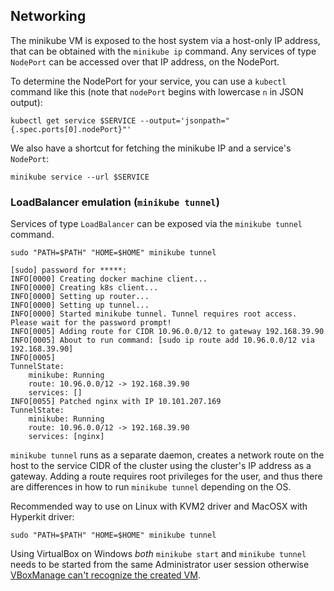 ## Networking

The minikube VM is exposed to the host system via a host-only IP address, that can be obtained with the `minikube ip` command.
Any services of type `NodePort` can be accessed over that IP address, on the NodePort.

To determine the NodePort for your service, you can use a `kubectl` command like this (note that `nodePort` begins with lowercase `n` in JSON output):

`kubectl get service $SERVICE --output='jsonpath="{.spec.ports[0].nodePort}"'`

We also have a shortcut for fetching the minikube IP and a service's `NodePort`:

`minikube service --url $SERVICE`

### LoadBalancer emulation (`minikube tunnel`)

Services of type `LoadBalancer` can be exposed via the `minikube tunnel` command. 

````shell
sudo "PATH=$PATH" "HOME=$HOME" minikube tunnel
```` 

```
[sudo] password for *****: 
INFO[0000] Creating docker machine client...            
INFO[0000] Creating k8s client...                       
INFO[0000] Setting up router...                         
INFO[0000] Setting up tunnel...                         
INFO[0000] Started minikube tunnel. Tunnel requires root access. Please wait for the password prompt! 
INFO[0005] Adding route for CIDR 10.96.0.0/12 to gateway 192.168.39.90 
INFO[0005] About to run command: [sudo ip route add 10.96.0.0/12 via 192.168.39.90] 
INFO[0005]                                              
TunnelState:
	minikube: Running
	route: 10.96.0.0/12 -> 192.168.39.90
	services: []
INFO[0055] Patched nginx with IP 10.101.207.169         
TunnelState:
	minikube: Running
	route: 10.96.0.0/12 -> 192.168.39.90
	services: [nginx]
```` 


`minikube tunnel` runs as a separate daemon, creates a network route on the host to the service CIDR of the cluster using the cluster's IP address as a gateway. 
Adding a route requires root privileges for the user, and thus there are differences in how to run `minikube tunnel` depending on the OS.    

Recommended way to use on Linux with KVM2 driver and MacOSX with Hyperkit driver: 

`sudo "PATH=$PATH" "HOME=$HOME" minikube tunnel`

Using VirtualBox on Windows _both_ `minikube start` and `minikube tunnel` needs to be started from the same Administrator user session otherwise [VBoxManage can't recognize the created VM](https://forums.virtualbox.org/viewtopic.php?f=6&t=81551).     

